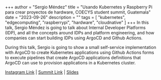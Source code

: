 +++
author = "Sergio Méndez"
title = "Usando Kubernetes y Raspberry Pi para crear proyectos de hardware, COECYS student summit, Guatemala"
date = "2023-09-26"
description = ""
tags = [
    "kubernetes",
    "edgecomputing",
    "raspberrypi",
    "hardware",
    "cloudnative"
]
+++
In this talk, Sergio Méndez is going to talk about Internal Developer Platforms (IDP), and all the concepts around IDPs and platform engineering, and how companies can start building IDPs using ArgoCD and Github Actions.

During this talk, Sergio is going to show a small self-service implementation with ArgoCD to create Kubernetes applications using Github Actions forms to execute pipelines that create ArgoCD applications definitions that ArgoCD can use to provision applications in a Kubernetes cluster.

[Instagram Link](https://www.instagram.com/p/C1nn7UUsHnN/)<!--more--> | [Summit Link](https://www.linkedin.com/company/coecys/) | [Slides](https://b.link/k3sCOECYS2023)
<!--more-->
